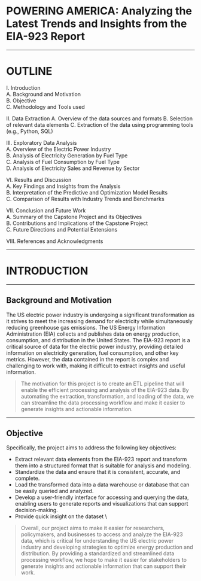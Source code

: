 # POWERING AMERICA: Analyzing the Latest Trends and Insights from the EIA-923 Report
---
# OUTLINE
I. Introduction \
A. Background and Motivation \
B. Objective \
C. Methodology and Tools used

II. Data Extraction
A. Overview of the data sources and formats
B. Selection of relevant data elements
C. Extraction of the data using programming tools (e.g., Python, SQL)


III. Exploratory Data Analysis \
A. Overview of the Electric Power Industry \
B. Analysis of Electricity Generation by Fuel Type \
C. Analysis of Fuel Consumption by Fuel Type \
D. Analysis of Electricity Sales and Revenue by Sector 


VI. Results and Discussion \
A. Key Findings and Insights from the Analysis \
B. Interpretation of the Predictive and Optimization Model Results \
C. Comparison of Results with Industry Trends and Benchmarks

VII. Conclusion and Future Work \
A. Summary of the Capstone Project and its Objectives \
B. Contributions and Implications of the Capstone Project \
C. Future Directions and Potential Extensions

VIII. References and Acknowledgments

---
# INTRODUCTION

---
## Background and Motivation
The US electric power industry is undergoing a significant transformation as it strives to meet the increasing demand for electricity while simultaneously reducing greenhouse gas emissions. The US Energy Information Administration (EIA) collects and publishes data on energy production, consumption, and distribution in the United States. The EIA-923 report is a critical source of data for the electric power industry, providing detailed information on electricity generation, fuel consumption, and other key metrics. However, the data contained in the report is complex and challenging to work with, making it difficult to extract insights and useful information.
> The motivation for this project is to create an ETL pipeline that will enable the efficient processing and analysis of the EIA-923 data. By automating the extraction, transformation, and loading of the data, we can streamline the data processing workflow and make it easier to generate insights and actionable information.

---
## Objective
Specifically, the project aims to address the following key objectives:

- Extract relevant data elements from the EIA-923 report and transform them into a structured format that is suitable for analysis and modeling.
- Standardize the data and ensure that it is consistent, accurate, and complete.
- Load the transformed data into a data warehouse or database that can be easily queried and analyzed.
- Develop a user-friendly interface for accessing and querying the data, enabling users to generate reports and visualizations that can support decision-making.
- Provide quick insight on the dataset \
> Overall, our project aims to make it easier for researchers, policymakers, and businesses to access and analyze the EIA-923 data, which is critical for understanding the US electric power industry and developing strategies to optimize energy production and distribution. By providing a standardized and streamlined data processing workflow, we hope to make it easier for stakeholders to generate insights and actionable information that can support their work.
